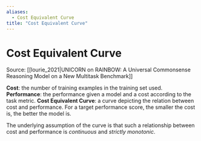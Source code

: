 ```yaml
---
aliases:
  - Cost Equivalent Curve
title: "Cost Equivalent Curve"
---
```


# Cost Equivalent Curve

Source:  [[lourie_2021|UNICORN on RAINBOW: A Universal Commonsense Reasoning Model on a New Multitask Benchmark]]

**Cost**: the number of training examples in the training set used.
**Performance**: the performance given a model and a cost according to the task metric.
**Cost Equivalent Curve**: a curve depicting the relation between cost and performance. For a target performance score, the smaller the cost is, the better the model is.

The underlying assumption of the curve is that such a relationship between cost and performance is *continuous* and *strictly monotonic*.